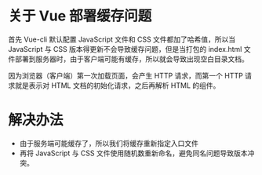 # 关于 Vue 部署缓存问题

首先 Vue-cli 默认配置 JavaScript 文件和 CSS 文件都加了哈希值，所以当 JavaScript 与 CSS 版本得更新不会导致缓存问题，但是当打包的 index.html 文件部署到服务器时，由于客户端可能有缓存，所以就会导致出现空白目录文档。

因为浏览器（客户端）第一次加载页面，会产生 HTTP 请求，而第一个 HTTP 请求就是表示对 HTML 文档的初始化请求，之后再解析 HTML 的组件。

# 解决办法
 * 由于服务端可能缓存了，所以我们将缓存重新指定入口文件
 * 再将 JavaScript 与 CSS 文件使用随机数重新命名，避免同名问题导致版本冲突。
